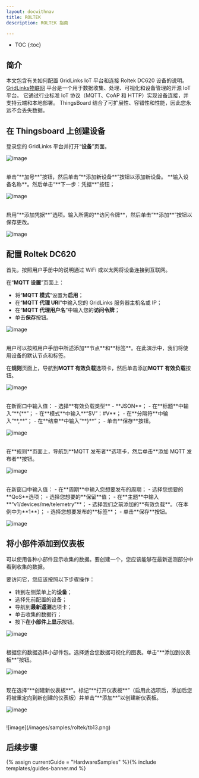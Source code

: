 ```yaml
---
layout: docwithnav
title: ROLTEK
description: ROLTEK 指南

---
```


* TOC
{:toc}

## 简介

本文包含有关如何配置 GridLinks IoT 平台和连接 Roltek DC620 设备的说明。
[GridLinks物联网](https://thingsboard.io/) 平台是一个用于数据收集、处理、可视化和设备管理的开源 IoT 平台。
它通过行业标准 IoT 协议（MQTT、CoAP 和 HTTP）实现设备连接，并支持云端和本地部署。
ThingsBoard 结合了可扩展性、容错性和性能，因此您永远不会丢失数据。

## 在 Thingsboard 上创建设备

登录您的 GridLinks 平台并打开“**设备**”页面。

![image](/images/samples/roltek/tb1.png)

<br>
单击“**加号**”按钮，然后单击“**添加新设备**”按钮以添加新设备。
**输入设备名称**。然后单击“**下一步：凭据**”按钮；

![image](/images/samples/roltek/tb3.png)

<br>
启用“**添加凭据**”选项。输入所需的**访问令牌**，然后单击“**添加**”按钮以保存更改。

![image](/images/samples/roltek/tb4.png)

## 配置 Roltek DC620

首先，按照用户手册中的说明通过 WiFi 或以太网将设备连接到互联网。

在“**MQTT 设置**”页面上：
- 将“**MQTT 模式**”设置为**启用**；
- 在“**MQTT 代理 URI**”中输入您的 GridLinks 服务器主机名或 IP；
- 在“**MQTT 代理用户名**”中输入您的**访问令牌**；
- 单击**保存**按钮。

![image](/images/samples/roltek/tb5.png)

<br>
用户可以按照用户手册中所述添加**节点**和**标签**。在此演示中，我们将使用设备的默认节点和标签。

在**规则**页面上，导航到**MQTT 有效负载**选项卡，然后单击添加**MQTT 有效负载**按钮。

![image](/images/samples/roltek/tb6.png)

<br>
在新窗口中输入值：
- 选择**有效负载类型** - **JSON**；
- 在**标题**中输入“**{**”；
- 在**模式**中输入**“$V”：#V**；
- 在**分隔符**中输入“**,**”；
- 在**结束**中输入“**}**”；
- 单击**保存**按钮。

![image](/images/samples/roltek/tb7.png)

<br>
在**规则**页面上，导航到**MQTT 发布者**选项卡，然后单击**添加 MQTT 发布者**按钮。

![image](/images/samples/roltek/tb8.png)

<br>
在新窗口中输入值：
- 在**周期**中输入您想要发布的周期；
- 选择您想要的**QoS**选项；
- 选择您想要的**保留**值；
- 在**主题**中输入**“v1/devices/me/telemetry”**；
- 选择我们之前添加的**有效负载**。（在本例中为**1**）；
- 选择您想要发布的**标签**；
- 单击**保存**按钮。

![image](/images/samples/roltek/tb9.png)

## 将小部件添加到仪表板

可以使用各种小部件显示收集的数据。要创建一个，您应该能够在最新遥测部分中看到收集的数据。

要访问它，您应该按照以下步骤操作：
- 转到左侧菜单上的**设备**；
- 选择先前配置的设备；
- 导航到**最新遥测**选项卡；
- 单击收集的数据行；
- 按下**在小部件上显示**按钮。

![image](/images/samples/roltek/tb10.png)

<br>
根据您的数据选择小部件包。选择适合您数据可视化的图表。单击“**添加到仪表板**”按钮。

![image](/images/samples/roltek/tb11.png)

<br>
现在选择“**创建新仪表板**”。标记“**打开仪表板**”（启用此选项后，添加后您将被重定向到新创建的仪表板）并单击“**添加**”以创建新仪表板。

![image](/images/samples/roltek/tb12.png)

<br>
![image](/images/samples/roltek/tb13.png)

## 后续步骤

{% assign currentGuide = "HardwareSamples" %}{% include templates/guides-banner.md %}